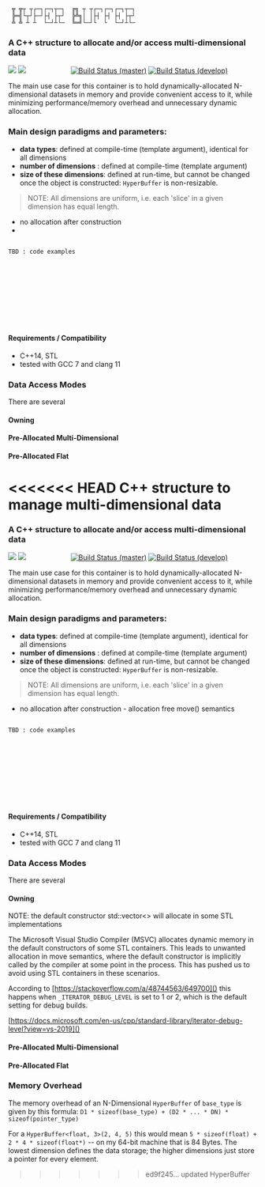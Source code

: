 ```
 ╦ ╦┬ ┬┌─┐┌─┐┬─┐  ╔╗ ┬ ┬┌─┐┌─┐┌─┐┬─┐
 ╠═╣└┬┘├─┘├┤ ├┬┘  ╠╩╗│ │├┤ ├┤ ├┤ ├┬┘
 ╩ ╩ ┴ ┴  └─┘┴└─  ╚═╝└─┘└  └  └─┘┴└─

```

### A C++ structure to allocate and/or access multi-dimensional data

![](https://img.shields.io/badge/dependencies-C++14,_STL-brightgreen)
![](https://img.shields.io/badge/source-header--only-brightgreen)
&nbsp;&nbsp;&nbsp;&nbsp;&nbsp;&nbsp;&nbsp;&nbsp;&nbsp;&nbsp;&nbsp;&nbsp;&nbsp;&nbsp;&nbsp;&nbsp;&nbsp;&nbsp;&nbsp;&nbsp;&nbsp;
[![Build Status (master)](https://travis-ci.com/Sidelobe/HyperBuffer.svg?branch=master)](https://travis-ci.com/Sidelobe/HyperBuffer)
[![Build Status (develop)](https://travis-ci.com/Sidelobe/HyperBuffer.svg?branch=develop)](https://travis-ci.com/Sidelobe/HyperBuffer)

The main use case for this container is to hold dynamically-allocated N-dimensional datasets in memory and provide convenient access to it, while minimizing performance/memory overhead and unnecessary dynamic allocation.

### Main design paradigms and parameters:

* **data types**: defined at compile-time (template argument), identical for all dimensions
* **number of dimensions** : defined at compile-time (template argument)
* **size of these dimensions**: defined at run-time, but cannot be changed once the object is constructed: `HyperBuffer` is non-resizable.

>NOTE: All dimensions are uniform, i.e. each 'slice' in a given dimension has equal length.

* no allocation after construction
* 


```

TBD : code examples











```

#### Requirements / Compatibility
 - C++14, STL
 - tested with GCC 7 and clang 11


 
### Data Access Modes
There are several

#### Owning

#### Pre-Allocated Multi-Dimensional

#### Pre-Allocated Flat


<<<<<<< HEAD
C++ structure to manage multi-dimensional data
=======
### A C++ structure to allocate and/or access multi-dimensional data

![](https://img.shields.io/badge/dependencies-C++14,_STL-brightgreen)
![](https://img.shields.io/badge/source-header--only-brightgreen)
&nbsp;&nbsp;&nbsp;&nbsp;&nbsp;&nbsp;&nbsp;&nbsp;&nbsp;&nbsp;&nbsp;&nbsp;&nbsp;&nbsp;&nbsp;&nbsp;&nbsp;&nbsp;&nbsp;&nbsp;&nbsp;
[![Build Status (master)](https://travis-ci.com/Sidelobe/HyperBuffer.svg?branch=master)](https://travis-ci.com/Sidelobe/HyperBuffer)
[![Build Status (develop)](https://travis-ci.com/Sidelobe/HyperBuffer.svg?branch=develop)](https://travis-ci.com/Sidelobe/HyperBuffer)

The main use case for this container is to hold dynamically-allocated N-dimensional datasets in memory and provide convenient access to it, while minimizing performance/memory overhead and unnecessary dynamic allocation.

### Main design paradigms and parameters:

* **data types**: defined at compile-time (template argument), identical for all dimensions
* **number of dimensions** : defined at compile-time (template argument)
* **size of these dimensions**: defined at run-time, but cannot be changed once the object is constructed: `HyperBuffer` is non-resizable.

>NOTE: All dimensions are uniform, i.e. each 'slice' in a given dimension has equal length.

* no allocation after construction - allocation free move() semantics
 

```

TBD : code examples











```

#### Requirements / Compatibility
 - C++14, STL
 - tested with GCC 7 and clang 11


 
### Data Access Modes
There are several

#### Owning

NOTE: the default constructor std::vector<> will allocate in some STL implementations 

The Microsoft Visual Studio Compiler (MSVC) allocates dynamic memory in the default constructors of some STL containers.
This leads to unwanted allocation in move semantics, where the default constructor is implicitly called by the compiler at some point in the process. This has pushed us to avoid using STL containers in these scenarios.
 
According to [https://stackoverflow.com/a/48744563/649700]() this happens when `_ITERATOR_DEBUG_LEVEL` is set to 1 or 2, which is the default setting for debug builds.
 
[https://docs.microsoft.com/en-us/cpp/standard-library/iterator-debug-level?view=vs-2019]()


#### Pre-Allocated Multi-Dimensional

#### Pre-Allocated Flat

### Memory Overhead 
The memory overhead of an N-Dimensional `HyperBuffer` of `base_type` is given by this formula:
`D1 * sizeof(base_type) + (D2 * ... * DN) * sizeof(pointer_type)`

For a `HyperBuffer<float, 3>(2, 4, 5)` this would mean
`5 * sizeof(float) + 2 * 4 * sizeof(float*)` -- on my 64-bit machine that is 84 Bytes. The lowest dimension defines the data storage; the higher dimensions just store a pointer for every element.



>>>>>>> ed9f245... updated HyperBuffer
